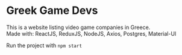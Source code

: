 # Greek Game Devs
This is a website listing video game companies in Greece.  
Made with: ReactJS, ReduxJS, NodeJS, Axios, Postgres, Material-UI

Run the project with <code>npm start</code>
